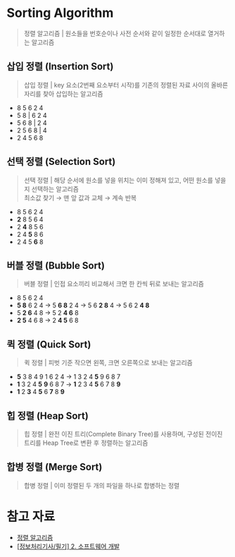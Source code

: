 # Sorting Algorithm

> 정렬 알고리즘 | 원소들을 번호순이나 사전 순서와 같이 일정한 순서대로 열거하는 알고리즘

## 삽입 정렬 (Insertion Sort)

> 삽입 정렬 | key 요소(2번째 요소부터 시작)를 기존의 정렬된 자료 사이의 올바른 자리를 찾아 삽입하는 알고리즘

- 8 5 6 2 4
- 5 8 | 6 2 4
- 5 6 8 | 2 4
- 2 5 6 8 | 4
- 2 4 5 6 8

## 선택 정렬 (Selection Sort)

> 선택 정렬 | 해당 순서에 원소를 넣을 위치는 이미 정해져 있고, 어떤 원소를 넣을지 선택하는 알고리즘
> <br>최소값 찾기 → 맨 앞 값과 교체 → 계속 반복

- 8 5 6 2 4
- **2** 8 5 6 4
- 2 **4** 8 5 6
- 2 4 **5** 8 6
- 2 4 5 **6** 8

## 버블 정렬 (Bubble Sort)

> 버블 정렬 | 인접 요소끼리 비교해서 크면 한 칸씩 뒤로 보내는 알고리즘

- 8 5 6 2 4
- **5 8** 6 2 4 → 5 **6 8** 2 4 → 5 6 **2 8** 4 → 5 6 2 **4 8**
- 5 **2 6** 4 8 → 5 2 **4 6** 8
- **2 5** 4 6 8 → 2 **4 5** 6 8

## 퀵 정렬 (Quick Sort)

> 퀵 정렬 | 피벗 기준 작으면 왼쪽, 크면 오른쪽으로 보내는 알고리즘

- **5** 3 8 4 9 1 6 2 4 → 1 3 2 4 **5** 9 6 8 7
- **1** 3 2 4 **5** **9** 6 8 7 → **1** 2 3 4 **5** 6 7 8 **9**
- **1** 2 **3** 4 **5** 6 **7** 8 **9**

## 힙 정렬 (Heap Sort)

> 힙 정렬 | 완전 이진 트리(Complete Binary Tree)를 사용하며, 구성된 전이진 트리를 Heap Tree로 변환 후 정렬하는 알고리즘

## 합병 정렬 (Merge Sort)

> 합병 정렬 | 이미 정렬된 두 개의 파일을 하나로 합병하는 정렬

# 참고 자료

- [정렬 알고리즘](https://ko.wikipedia.org/wiki/%EC%A0%95%EB%A0%AC_%EC%95%8C%EA%B3%A0%EB%A6%AC%EC%A6%98)
- [\[정보처리기사/필기\] 2. 소프트웨어 개발](https://velog.io/@stringbuckwheat/%EC%A0%95%EB%B3%B4%EC%B2%98%EB%A6%AC%EA%B8%B0%EC%82%AC-%ED%95%84%EA%B8%B0-2%EA%B3%BC%EB%AA%A9-%EC%86%8C%ED%94%84%ED%8A%B8%EC%9B%A8%EC%96%B4-%EA%B0%9C%EB%B0%9C-%EC%9A%94%EC%95%BD)

